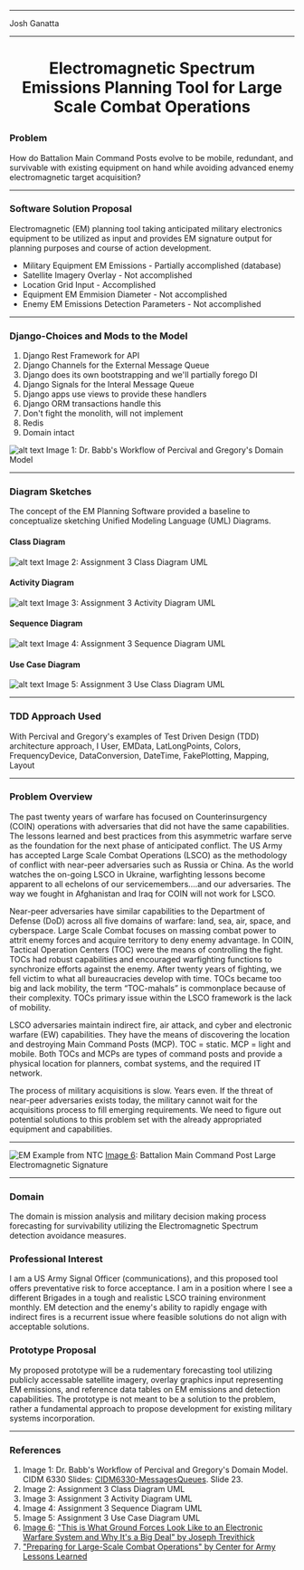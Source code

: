 ***
Josh Ganatta
***
# <p style="text-align: center;">Electromagnetic Spectrum Emissions Planning Tool for Large Scale Combat Operations</p>
### **Problem**
How do Battalion Main Command Posts evolve to be mobile, redundant, and survivable with existing equipment on hand while avoiding advanced enemy electromagnetic target acquisition?
***
### **Software Solution Proposal**
Electromagnetic (EM) planning tool taking anticipated military electronics equipment to be utilized as input and provides EM signature output for planning purposes and course of action development.
 * Military Equipment EM Emissions - Partially accomplished (database)
 * Satellite Imagery Overlay - Not accomplished
 * Location Grid Input - Accomplished
 * Equipment EM Emmision Diameter - Not accomplished
 * Enemy EM Emissions Detection Parameters - Not accomplished
***
### **Django-Choices and Mods to the Model**
 1) Django Rest Framework for API
 2) Django Channels for the External Message Queue
 3) Django does its own bootstrapping and we'll partially forego DI
 4) Django Signals for the Interal Message Queue
 5) Django apps use views to provide these handlers
 6) Django ORM transactions handle this
 7) Don't fight the monolith, will not implement
 8) Redis
 9) Domain intact

 ![alt text](<outside_scope/png/9 steps.png>)
 Image 1: Dr. Babb's Workflow of Percival and Gregory's Domain Model
 ***


### **Diagram Sketches**
The concept of the EM Planning Software provided a baseline to conceptualize sketching Unified Modeling Language (UML) Diagrams.

#### **Class Diagram**
![alt text](<outside_scope/png/Class Diagram.drawio.png>)
 Image 2: Assignment 3 Class Diagram UML

#### **Activity Diagram**
![alt text](<outside_scope/png/Activity Diagram.drawio.png>)
 Image 3: Assignment 3 Activity Diagram UML

#### **Sequence Diagram**
![alt text](<outside_scope/png/Sequence Diagram.drawio.png>)
 Image 4: Assignment 3 Sequence Diagram UML

#### **Use Case Diagram**
![alt text](<outside_scope/png/Use Case Diagram.drawio.png>)
 Image 5: Assignment 3 Use Class Diagram UML
***
### **TDD Approach Used**
With Percival and Gregory's examples of Test Driven Design (TDD) architecture approach, I User, EMData, LatLongPoints, Colors, FrequencyDevice, DataConversion, DateTime,
FakePlotting, Mapping, Layout
***
### **Problem Overview**
The past twenty years of warfare has focused on Counterinsurgency (COIN) operations with adversaries that did not have the same capabilities.  The lessons learned and best practices from this asymmetric warfare serve as the foundation for the next phase of anticipated conflict.  The US Army has accepted Large Scale Combat Operations (LSCO) as the methodology of conflict with near-peer adversaries such as Russia or China.  As the world watches the on-going LSCO in Ukraine, warfighting lessons become apparent to all echelons of our servicemembers….and our adversaries.  The way we fought in Afghanistan and Iraq for COIN will not work for LSCO.

Near-peer adversaries have similar capabilities to the Department of Defense (DoD) across all five domains of warfare: land, sea, air, space, and cyberspace.  Large Scale Combat focuses on massing combat power to attrit enemy forces and acquire territory to deny enemy advantage.  In COIN, Tactical Operation Centers (TOC) were the means of controlling the fight.  TOCs had robust capabilities and encouraged warfighting functions to synchronize efforts against the enemy.  After twenty years of fighting, we fell victim to what all bureaucracies develop with time.  TOCs became too big and lack mobility, the term “TOC-mahals” is commonplace because of their complexity.  TOCs primary issue within the LSCO framework is the lack of mobility.

LSCO adversaries maintain indirect fire, air attack, and cyber and electronic warfare (EW) capabilities.  They have the means of discovering the location and destroying Main Command Posts (MCP).  TOC = static.  MCP = light and mobile.  Both TOCs and MCPs are types of command posts and provide a physical location for planners, combat systems, and the required IT network.

The process of military acquisitions is slow.  Years even.  If the threat of near-peer adversaries exists today, the military cannot wait for the acquisitions process to fill emerging requirements.  We need to figure out potential solutions to this problem set with the already appropriated equipment and capabilities.

***
![EM Example from NTC](https://www.thedrive.com/content/2020/05/electronic-warfare-top.jpg?quality=85&auto=webp&optimize=high&crop=16%3A9&auto=webp&optimize=high&quality=70&width=1920)
[Image 6][EM Image]: Battalion Main Command Post Large Electromagnetic Signature
***
### **Domain**
The domain is mission analysis and military decision making process forecasting for survivability utilizing the Electromagnetic Spectrum detection avoidance measures.
### **Professional Interest**
I am a US Army Signal Officer (communications), and this proposed tool offers preventative risk to force acceptance.  I am in a position where I see a different Brigades in a tough and realistic LSCO training environment monthly.  EM detection and the enemy's ability to rapidly engage with indirect fires is a recurrent issue where feasible solutions do not align with acceptable solutions.
### **Prototype Proposal**
My proposed prototype will be a rudementary forecasting tool utilizing publicly accessable satellite imagery, overlay graphics input representing EM emissions, and reference data tables on EM emissions and detection capabilities.  The prototype is not meant to be a solution to the problem, rather a fundamental approach to propose development for existing military systems incorporation. 
***
### **References**
1. Image 1: Dr. Babb's Workflow of Percival and Gregory's Domain Model. CIDM 6330 Slides: <ins>CIDM6330-MessagesQueues</ins>. Slide 23.
2. Image 2: Assignment 3 Class Diagram UML
3. Image 3: Assignment 3 Activity Diagram UML
4. Image 4: Assignment 3 Sequence Diagram UML
5. Image 5: Assignment 3 Use Case Diagram UML
6. [Image 6][EM Image]: ["This is What Ground Forces Look Like to an Electronic Warfare System and Why It's a Big Deal" by Joseph Trevithick](https://www.thedrive.com/the-war-zone/33401/this-is-what-ground-forces-look-like-to-an-electronic-warfare-system-and-why-its-a-big-deal)
7. ["Preparing for Large-Scale Combat Operations" by Center for Army Lessons Learned](https://api.army.mil/e2/c/downloads/2023/01/31/73b50bab/21-6-preparing-for-lsco-public.pdf)

[EM Image]: https://www.thedrive.com/the-war-zone/33401/this-is-what-ground-forces-look-like-to-an-electronic-warfare-system-and-why-its-a-big-deal